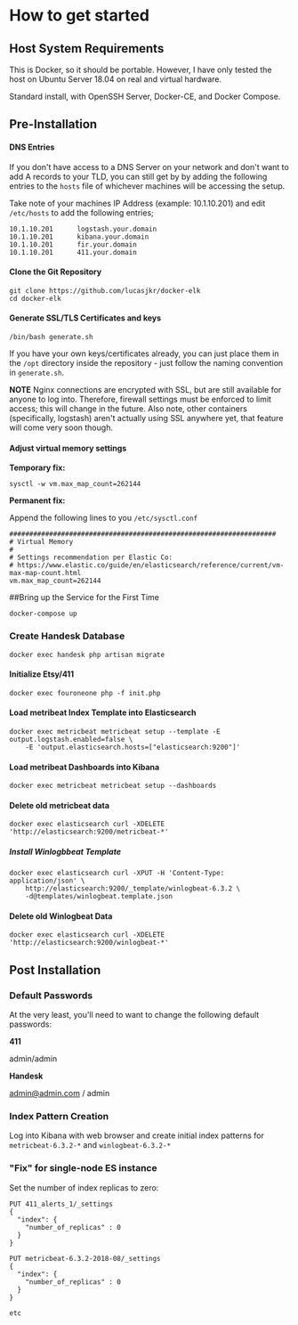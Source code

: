 # How to get started

## Host System Requirements

This is Docker, so it should be portable. However, I have only tested the host on Ubuntu Server 18.04 on real and virtual hardware. 

Standard install, with OpenSSH Server, Docker-CE, and Docker Compose.

## Pre-Installation

#### DNS Entries

If you don't have access to a DNS Server on your network and don't want to add A records to your TLD, you can still get by by adding the following entries to the `hosts` file of whichever machines will be accessing the setup.

Take note of your machines IP Address (example: 10.1.10.201) and edit `/etc/hosts` to add the following entries;

```
10.1.10.201      logstash.your.domain
10.1.10.201      kibana.your.domain
10.1.10.201      fir.your.domain
10.1.10.201      411.your.domain

```

#### Clone the Git Repository

```
git clone https://github.com/lucasjkr/docker-elk
cd docker-elk
```

#### Generate SSL/TLS Certificates and keys

```
/bin/bash generate.sh
```

If you have your own keys/certificates already, you can just place them in the `/opt` directory inside the repository - just follow the naming convention in `generate.sh`.

**NOTE** Nginx connections are encrypted with SSL, but are still available for anyone to log into. 
Therefore, firewall settings must be enforced to limit access; this will change in the future.
Also note, other containers (specifically, logstash) aren't actually using SSL anywhere yet, that feature will come very soon though.


#### Adjust virtual memory settings

**Temporary fix:**

```
sysctl -w vm.max_map_count=262144
```

**Permanent fix:**

Append the following lines to you `/etc/sysctl.conf`

```
###################################################################
# Virtual Memory
#
# Settings recommendation per Elastic Co:
# https://www.elastic.co/guide/en/elasticsearch/reference/current/vm-max-map-count.html
vm.max_map_count=262144
```


##Bring up the Service for the First Time
```
docker-compose up
```

### Create Handesk Database
```
docker exec handesk php artisan migrate
```

#### Initialize Etsy/411
```
docker exec fouroneone php -f init.php
```


#### Load metribeat Index Template into Elasticsearch
```
docker exec metricbeat metricbeat setup --template -E output.logstash.enabled=false \
    -E 'output.elasticsearch.hosts=["elasticsearch:9200"]'
```

#### Load metribeat Dashboards into Kibana
```
docker exec metricbeat metricbeat setup --dashboards
```

#### Delete old metricbeat data
```
docker exec elasticsearch curl -XDELETE 'http://elasticsearch:9200/metricbeat-*'
```

##### Install Winlogbbeat Template
```
docker exec elasticsearch curl -XPUT -H 'Content-Type: application/json' \
    http://elasticsearch:9200/_template/winlogbeat-6.3.2 \
    -d@templates/winlogbeat.template.json
```

#### Delete old Winlogbeat Data
```
docker exec elasticsearch curl -XDELETE 'http://elasticsearch:9200/winlogbeat-*'
```




## Post Installation

### Default Passwords 
At the very least, you'll need to want to change the following default passwords:

**411**

admin/admin


**Handesk**

admin@admin.com / admin

### Index Pattern Creation
Log into Kibana with web browser and create initial index patterns for `metricbeat-6.3.2-*` and
`winlogbeat-6.3.2-*`


### "Fix" for single-node ES instance
Set the number of index replicas to zero:
```
PUT 411_alerts_1/_settings
{
  "index": {
    "number_of_replicas" : 0
  }
}

PUT metricbeat-6.3.2-2018-08/_settings
{
  "index": {
    "number_of_replicas" : 0
  }
}

etc

```